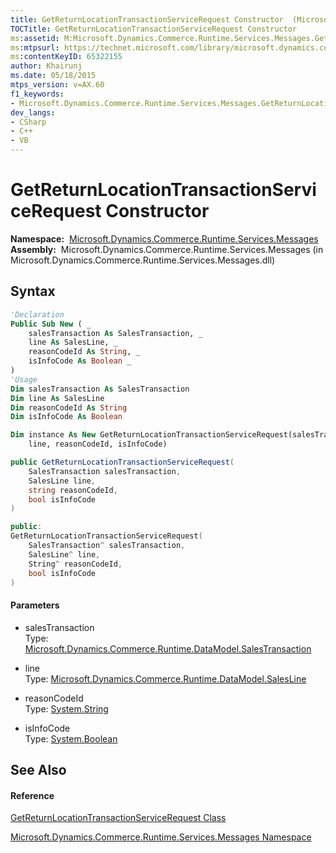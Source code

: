 ```yaml
---
title: GetReturnLocationTransactionServiceRequest Constructor  (Microsoft.Dynamics.Commerce.Runtime.Services.Messages)
TOCTitle: GetReturnLocationTransactionServiceRequest Constructor
ms:assetid: M:Microsoft.Dynamics.Commerce.Runtime.Services.Messages.GetReturnLocationTransactionServiceRequest.#ctor(Microsoft.Dynamics.Commerce.Runtime.DataModel.SalesTransaction,Microsoft.Dynamics.Commerce.Runtime.DataModel.SalesLine,System.String,System.Boolean)
ms:mtpsurl: https://technet.microsoft.com/library/microsoft.dynamics.commerce.runtime.services.messages.getreturnlocationtransactionservicerequest.getreturnlocationtransactionservicerequest(v=AX.60)
ms:contentKeyID: 65322155
author: Khairunj
ms.date: 05/18/2015
mtps_version: v=AX.60
f1_keywords:
- Microsoft.Dynamics.Commerce.Runtime.Services.Messages.GetReturnLocationTransactionServiceRequest.#ctor
dev_langs:
- CSharp
- C++
- VB
---
```


# GetReturnLocationTransactionServiceRequest Constructor

**Namespace:**  [Microsoft.Dynamics.Commerce.Runtime.Services.Messages](microsoft-dynamics-commerce-runtime-services-messages-namespace.md)  
**Assembly:**  Microsoft.Dynamics.Commerce.Runtime.Services.Messages (in Microsoft.Dynamics.Commerce.Runtime.Services.Messages.dll)

## Syntax

``` vb
'Declaration
Public Sub New ( _
    salesTransaction As SalesTransaction, _
    line As SalesLine, _
    reasonCodeId As String, _
    isInfoCode As Boolean _
)
'Usage
Dim salesTransaction As SalesTransaction
Dim line As SalesLine
Dim reasonCodeId As String
Dim isInfoCode As Boolean

Dim instance As New GetReturnLocationTransactionServiceRequest(salesTransaction, _
    line, reasonCodeId, isInfoCode)
```

``` csharp
public GetReturnLocationTransactionServiceRequest(
    SalesTransaction salesTransaction,
    SalesLine line,
    string reasonCodeId,
    bool isInfoCode
)
```

``` c++
public:
GetReturnLocationTransactionServiceRequest(
    SalesTransaction^ salesTransaction, 
    SalesLine^ line, 
    String^ reasonCodeId, 
    bool isInfoCode
)
```

#### Parameters

  - salesTransaction  
    Type: [Microsoft.Dynamics.Commerce.Runtime.DataModel.SalesTransaction](salestransaction-class-microsoft-dynamics-commerce-runtime-datamodel.md)  

<!-- end list -->

  - line  
    Type: [Microsoft.Dynamics.Commerce.Runtime.DataModel.SalesLine](salesline-class-microsoft-dynamics-commerce-runtime-datamodel.md)  

<!-- end list -->

  - reasonCodeId  
    Type: [System.String](https://technet.microsoft.com/library/s1wwdcbf\(v=ax.60\))  

<!-- end list -->

  - isInfoCode  
    Type: [System.Boolean](https://technet.microsoft.com/library/a28wyd50\(v=ax.60\))  

## See Also

#### Reference

[GetReturnLocationTransactionServiceRequest Class](getreturnlocationtransactionservicerequest-class-microsoft-dynamics-commerce-runtime-services-messages.md)

[Microsoft.Dynamics.Commerce.Runtime.Services.Messages Namespace](microsoft-dynamics-commerce-runtime-services-messages-namespace.md)


